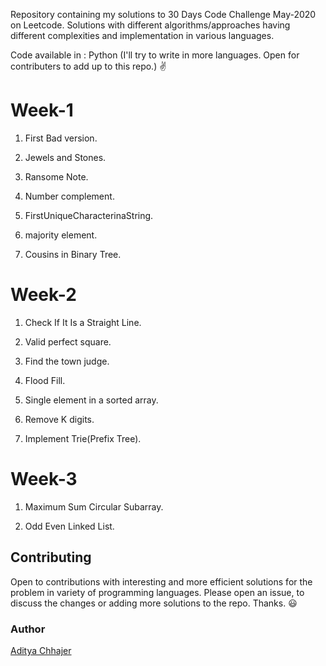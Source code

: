 Repository containing my solutions to 30 Days Code Challenge May-2020 on Leetcode. Solutions with different algorithms/approaches having different complexities and implementation in various languages.

Code available in : Python (I'll try to write in more languages. Open for contributers to add up to this repo.) ✌️

<h1>Week-1</h1>

1. First Bad version.<p>   
2. Jewels and Stones.<p>
3. Ransome Note.<p>
4. Number complement.<p>
5. FirstUniqueCharacterinaString.<p>
6. majority element.<p>
7. Cousins in Binary Tree.

<h1>Week-2</h1>

1. Check If It Is a Straight Line.<p> 
2. Valid perfect square.<p>
3. Find the town judge.<p>
4. Flood Fill.<p>
5. Single element in a sorted array.<p>
6. Remove K digits.<p>
7. Implement Trie(Prefix Tree).

<h1>Week-3</h1>

1. Maximum Sum Circular Subarray.<p> 
2. Odd Even Linked List.<p>


<h2>Contributing</h2>

Open to contributions with interesting and more efficient solutions for the problem in variety of programming languages. Please open an issue, to discuss the changes or adding more solutions to the repo. Thanks. 😃

<h3>Author</h3>

[Aditya Chhajer](https://github.com/adityachhajer)
